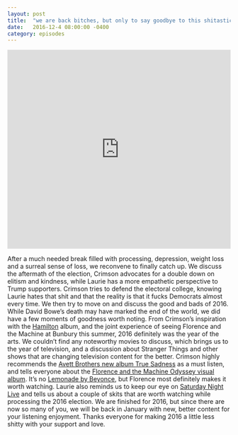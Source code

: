 ```yaml
---
layout: post
title:  "we are back bitches, but only to say goodbye to this shitastic year, 2016"
date:   2016-12-4 08:00:00 -0400
category: episodes
---
```

<iframe width="100%" height="450" scrolling="no" frameborder="no" src="https://w.soundcloud.com/player/?url=https%3A//api.soundcloud.com/tracks/296084498&amp;auto_play=false&amp;hide_related=false&amp;show_comments=true&amp;show_user=true&amp;show_reposts=false&amp;visual=true"></iframe>

After a much needed break filled with processing, depression, weight loss and a surreal sense of loss, we reconvene to finally catch up. We discuss the aftermath of the election, Crimson advocates for a double down on elitism and kindness, while Laurie has a more empathetic perspective to Trump supporters. Crimson tries to defend the electoral college, knowing Laurie hates that shit and that the reality is that it fucks Democrats almost every time. We then try to move on and discuss the good and bads of 2016. While David Bowe’s death may have marked the end of the world, we did have a few moments of goodness worth noting.  From Crimson’s inspiration with the [Hamilton](https://en.wikipedia.org/wiki/Hamilton_(album)) album, and the joint experience of seeing Florence and the Machine at Bunbury this summer, 2016 definitely was the year of the arts. We couldn’t find any noteworthy movies to discuss, which brings us to the year of television, and a discussion about Stranger Things and other shows that are changing television content for the better. Crimson highly recommends the [Avett Brothers new album True Sadness](http://www.npr.org/2016/06/20/482010052/first-listen-the-avett-brothers-true-sadness) as a must listen, and tells everyone about the [Florence and the Machine Odyssey visual album](https://www.youtube.com/watch?v=HajiEqEtIRY). It’s no [Lemonade by Beyonce](http://www.beyonce.com/album/lemonade-visual-album/), but Florence most definitely makes it worth watching. Laurie also reminds us to keep our eye on [Saturday Night Live](http://www.nbc.com/saturday-night-live/video/election-night/3424956) and tells us about a couple of skits that are worth watching while processing the 2016 election. We are finished for 2016, but since there are now so many of you, we will be back in January with new, better content for your listening enjoyment. Thanks everyone for making 2016 a little less shitty with your support and love.
